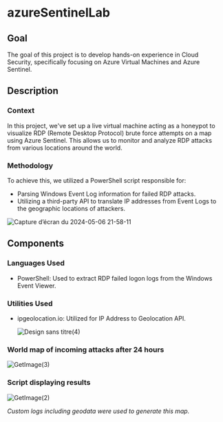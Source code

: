 
<body>
  <h1>azureSentinelLab</h1>

  <h2>Goal</h2>
  <p>The goal of this project is to develop hands-on experience in Cloud Security, specifically focusing on Azure Virtual Machines and Azure Sentinel.</p>

  <h2>Description</h2>

  <h3>Context</h3>
  <p>In this project, we've set up a live virtual machine acting as a honeypot to visualize RDP (Remote Desktop Protocol) brute force attempts on a map using Azure Sentinel. This allows us to monitor and analyze RDP attacks from various locations around the world.</p>

  <h3>Methodology</h3>
  <p>To achieve this, we utilized a PowerShell script responsible for:</p>
  <ul>
    <li>Parsing Windows Event Log information for failed RDP attacks.</li>
    <li>Utilizing a third-party API to translate IP addresses from Event Logs to the geographic locations of attackers.</li>
  </ul>
  

![Capture d’écran du 2024-05-06 21-58-11](https://github.com/gkounga/azureSentinelLab/assets/99138607/99b9e66a-9832-49ed-b899-184d11ce1600)

 
  <h2>Components</h2>

  <h3>Languages Used</h3>
  <ul>
    <li>PowerShell: Used to extract RDP failed logon logs from the Windows Event Viewer.</li>
  </ul>

  <h3>Utilities Used</h3>
  <ul>
    <li>ipgeolocation.io: Utilized for IP Address to Geolocation API.</li>

![Design sans titre(4)](https://github.com/gkounga/azureSentinelLab/assets/99138607/ff6e8c31-70be-47d7-bd20-d18266a26b75)

    
  </ul>

  <h3>World map of incoming attacks after 24 hours</h3>

 ![GetImage(3)](https://github.com/gkounga/azureSentinelLab/assets/99138607/8c6eb235-0c5a-48fa-b07c-3bb662dc481b)

  
  <h3>Script displaying results </h3>

![GetImage(2)](https://github.com/gkounga/azureSentinelLab/assets/99138607/041d29d0-8c26-4a28-aecc-5124dc67b23a)


<p><em>Custom logs including geodata were used to generate this map.</em></p>

</body>

